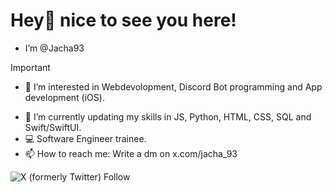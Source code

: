 # Hey👋 nice to see you here!
- I’m @Jacha93

> [!IMPORTANT]
> - 👀 I’m interested in Webdevolopment, Discord Bot programming and App development (iOS).

- 🌱 I’m currently updating my skills in JS, Python, HTML, CSS, SQL and Swift/SwiftUI.
- 💻 Software Engineer trainee.
- 📫 How to reach me: Write a dm on x.com/jacha_93

![X (formerly Twitter) Follow](https://img.shields.io/twitter/follow/jacha_93?style=social)


<!--- - 💞️ I’m looking to collaborate on ... --->

<!---
Jacha93/Jacha93 is a ✨ special ✨ repository because its `README.md` (this file) appears on your GitHub profile.
You can click the Preview link to take a look at your changes.
--->
